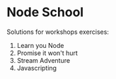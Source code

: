 Node School
=====================

Solutions for workshops exercises:

1. Learn you Node
2. Promise it won't hurt
3. Stream Adventure
4. Javascripting
